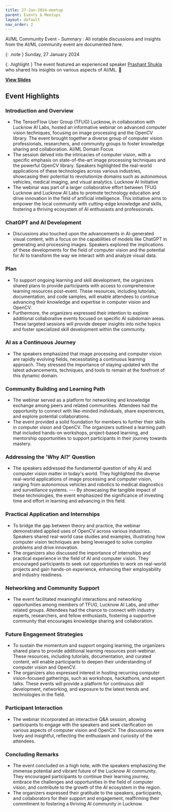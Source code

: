 ```yaml
---
title: 27-Jan-2024-meetup
parent: Events & Meetups
layout: default
nav_order: 2
---
```


AI/ML Community Event - Summary :
All notable discussions and insights from the AI/ML community event are documented here.

{: .note }
Sunday, 27 January 2024

{: .highlight }
The event featured an experienced speaker [Prashant Shukla](https://www.linkedin.com/in/prashant-shukla30/)  who shared his insights on various aspects of AI/ML. 🎤

**[View Slides](/assets/pdfs/lucknow_ai_meetup26nov2023.pdf)**

## Event Highlights
### Introduction and Overview

- The TensorFlow User Group (TFUG) Lucknow, in collaboration with Lucknow AI Labs, hosted an informative webinar on advanced computer vision techniques, focusing on image processing and the OpenCV library. The event brought together a diverse group of computer vision professionals, researchers, and community groups to foster knowledge sharing and collaboration.
AI/ML Domain Focus
- The session delved into the intricacies of computer vision, with a specific emphasis on state-of-the-art image processing techniques and the powerful OpenCV library. Speakers highlighted the real-world applications of these technologies across various industries, showcasing their potential to revolutionize domains such as autonomous vehicles, medical imaging, and visual analytics.
Lucknow AI Initiative
- The webinar was part of a larger collaborative effort between TFUG Lucknow and Lucknow AI Labs to promote technology education and drive innovation in the field of artificial intelligence. This initiative aims to empower the local community with cutting-edge knowledge and skills, fostering a thriving ecosystem of AI enthusiasts and professionals.

### ChatGPT and AI Development
- Discussions also touched upon the advancements in AI-generated visual content, with a focus on the capabilities of models like ChatGPT in generating and processing images. Speakers explored the implications of these developments for the field of computer vision and the potential for AI to transform the way we interact with and analyze visual data.

### Plan
- To support ongoing learning and skill development, the organizers shared plans to provide participants with access to comprehensive learning resources post-event. These resources, including tutorials, documentation, and code samples, will enable attendees to continue advancing their knowledge and expertise in computer vision and OpenCV.
- Furthermore, the organizers expressed their intention to explore additional collaborative events focused on specific AI subdomain areas. These targeted sessions will provide deeper insights into niche topics and foster specialized skill development within the community.

### AI as a Continuous Journey
- The speakers emphasized that image processing and computer vision are rapidly evolving fields, necessitating a continuous learning approach. They stressed the importance of staying updated with the latest advancements, techniques, and tools to remain at the forefront of this dynamic domain.

### Community Building and Learning Path
- The webinar served as a platform for networking and knowledge exchange among peers and related communities. Attendees had the opportunity to connect with like-minded individuals, share experiences, and explore potential collaborations.
- The event provided a solid foundation for members to further their skills in computer vision and OpenCV. The organizers outlined a learning path that included hands-on workshops, project-based learning, and mentorship opportunities to support participants in their journey towards mastery.

### Addressing the 'Why AI?' Question
- The speakers addressed the fundamental question of why AI and computer vision matter in today's world. They highlighted the diverse real-world applications of image processing and computer vision, ranging from autonomous vehicles and robotics to medical diagnostics and surveillance systems. --- By showcasing the tangible impact of these technologies, the event emphasized the significance of investing time and effort in learning and advancing in this field.

### Practical Application and Internships
- To bridge the gap between theory and practice, the webinar demonstrated applied uses of OpenCV across various industries. Speakers shared real-world case studies and examples, illustrating how computer vision techniques are being leveraged to solve complex problems and drive innovation.
- The organizers also discussed the importance of internships and practical experience in the field of AI and computer vision. They encouraged participants to seek out opportunities to work on real-world projects and gain hands-on experience, enhancing their employability and industry readiness.

### Networking and Community Support
- The event facilitated meaningful interactions and networking opportunities among members of TFUG, Lucknow AI Labs, and other related groups. Attendees had the chance to connect with industry experts, researchers, and fellow enthusiasts, fostering a supportive community that encourages knowledge sharing and collaboration.

### Future Engagement Strategies
- To sustain the momentum and support ongoing learning, the organizers shared plans to provide additional learning resources post-webinar. These resources, including tutorials, documentation, and curated content, will enable participants to deepen their understanding of computer vision and OpenCV.
- The organizers also expressed interest in hosting recurring computer vision-focused gatherings, such as workshops, hackathons, and expert talks. These events will provide a platform for continuous skill development, networking, and exposure to the latest trends and technologies in the field.

### Participant Interaction
- The webinar incorporated an interactive Q&A session, allowing participants to engage with the speakers and seek clarification on various aspects of computer vision and OpenCV. The discussions were lively and insightful, reflecting the enthusiasm and curiosity of the attendees.
### Concluding Remarks
- The event concluded on a high note, with the speakers emphasizing the immense potential and vibrant future of the Lucknow AI community. They encouraged participants to continue their learning journey, embrace the challenges and opportunities in the field of computer vision, and contribute to the growth of the AI ecosystem in the region.
- The organizers expressed their gratitude to the speakers, participants, and collaborators for their support and engagement, reaffirming their commitment to fostering a thriving AI community in Lucknow.
